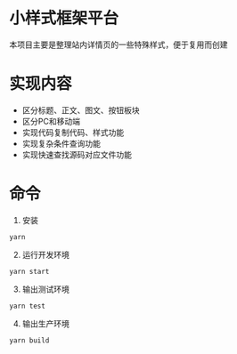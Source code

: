 # 小样式框架平台

本项目主要是整理站内详情页的一些特殊样式，便于复用而创建

# 实现内容

* 区分标题、正文、图文、按钮板块
* 区分PC和移动端
* 实现代码复制代码、样式功能
* 实现复杂条件查询功能
* 实现快速查找源码对应文件功能 

# 命令

1. 安装

```
yarn
```
2. 运行开发环境

```
yarn start
```

3. 输出测试环境

```
yarn test
```

4. 输出生产环境

```
yarn build
```